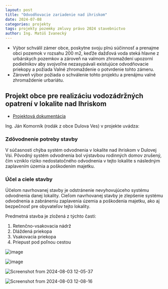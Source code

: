 ```yaml
---
layout: post
title: "Odvodňovacie zariadenie nad ihriskom"
date: 2024-07-08
categories: projekty
tags: projekty pozemky zmluvy právo 2024 stavebnictvo
author: Ing. Matúš Ivanecký
---
```


- Výbor schválil zámer obce, poskytne svoju plnú súčinnosť a prenajme obci pozemok v rozsahu 200 m2, keďže dažďová voda steká hlavne z urbárskych pozemkov a zároveň na valmom zhromaždení upozorní podielnikov aby svojvoľne nezasypávali existujúce odvodňovacie priekopy a požiada Valné zhromaždenie o potvrdenie tohto zámeru.
- Zároveň výbor požiada o schválenie tohto projektu a prenájmu valné zhromaždenie urbariátu.

## Projekt obce pre realizáciu vodozádržných opatrení v lokalite nad Ihriskom

 - [Projektová dokumentácia](https://drive.google.com/drive/folders/1DDMp7_qrtbSMIan6DcWQe4PBxGbJ-mDZ?usp=drive_link)
   
Ing. Ján Komorník (rodák z obce Dulova Ves) v projekte uvádza:  

### Zdôvodnenie potreby stavby

V súčasnosti chýba systém odvodnenia v lokalite nad ihriskom v Dulovej Vsi. Pôvodný systém odvodnenia bol výstavbou rodinných domov zrušený, čím vzniklo riziko nedostatočného odvodnenia v tejto lokalite s následným zaplavením územia a poškodením majetku.

### Účel a ciele stavby

Účelom navrhovanej stavby je odstránenie nevyhovujúceho systému odvodnenia danej lokality. Cieľom navrhovanej stavby je zlepšenie systému odvodnenia a zabráneniu zaplavenia územia a poškodenia majetku, ako aj bezpečnosť pre obyvateľov tejto lokality.

Predmetná stavba je zložená z týchto časti:
 1. Retenčno-vsakovacia nádrž
 1. Dláždená priekopa
 1. Vsakovacia priekopa
 1. Priepust pod poľnou cestou

   
![image](https://github.com/user-attachments/assets/08a7d86e-82b5-4797-8a9a-820c91a88983)

![image](https://github.com/user-attachments/assets/7a9c9053-2edc-4a43-b650-2c6e614c226d)

![Screenshot from 2024-08-03 12-05-37](https://github.com/user-attachments/assets/1349d11b-e6b5-4020-ad87-7e10c1f23b33)


![Screenshot from 2024-08-03 12-08-16](https://github.com/user-attachments/assets/51cfa24e-e9f9-4a4e-bd76-8237a515f714)



